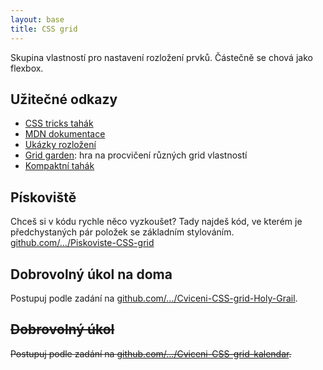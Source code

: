```yaml
---
layout: base
title: CSS grid
---
```


Skupina vlastností pro nastavení rozložení prvků. Částečně se chová jako flexbox.

## Užitečné odkazy

- [CSS tricks tahák](https://css-tricks.com/snippets/css/complete-guide-grid/)
- [MDN dokumentace](https://developer.mozilla.org/en-US/docs/Web/CSS/CSS_Grid_Layout)
- [Ukázky rozložení](https://css-tricks.com/snippets/css/css-grid-starter-layouts/)
- [Grid garden](https://cssgridgarden.com/#cs): hra na procvičení různých grid vlastností
- [Kompaktní tahák](https://grid.malven.co/)

## Pískoviště

Chceš si v kódu rychle něco vyzkoušet? Tady najdeš kód, ve kterém je předchystaných pár položek se základním stylováním. [github.com/…/Piskoviste-CSS-grid](https://github.com/Czechitas-podklady-WEB/Piskoviste-CSS-grid)

## Dobrovolný úkol na doma

Postupuj podle zadání na [github.com/…/Cviceni-CSS-grid-Holy-Grail](https://github.com/Czechitas-podklady-WEB/Cviceni-CSS-grid-Holy-Grail).

## ~~Dobrovolný úkol~~

~~Postupuj podle zadání na [github.com/…/Cviceni-CSS-grid-kalendar](https://github.com/Czechitas-podklady-WEB/Cviceni-CSS-grid-kalendar).~~
